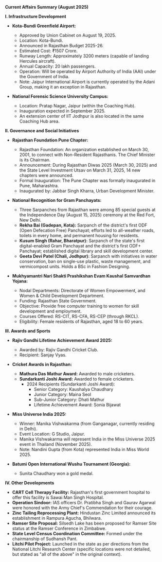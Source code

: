 **Current Affairs Summary (August 2025)**

**I. Infrastructure Development**

*   **Kota-Bundi Greenfield Airport:**
    *   Approved by Union Cabinet on August 19, 2025.
    *   Location: Kota-Bundi.
    *   Announced in Rajasthan Budget 2025-26.
    *   Estimated Cost: ₹1507 Crore.
    *   Runway Length: Approximately 3200 meters (capable of landing Hercules aircraft).
    *   Annual Capacity: 20 lakh passengers.
    *   Operation: Will be operated by Airport Authority of India (AAI) under the Government of India.
    *   Note: Jaipur International Airport is currently operated by the Adani Group, making it an exception in Rajasthan.

*   **National Forensic Science University Campus:**
    *   Location: Pratap Nagar, Jaipur (within the Coaching Hub).
    *   Inauguration expected in September 2025.
    *   An extension center of IIT Jodhpur is also located in the same Coaching Hub area.

**II. Governance and Social Initiatives**

*   **Rajasthan Foundation Pune Chapter:**
    *   Rajasthan Foundation: An organization established on March 30, 2001, to connect with Non-Resident Rajasthanis. The Chief Minister is its Chairman.
    *   Announcement: During Rajasthan Diwas 2025 (March 30, 2025) and the State Level Investment Utsav on March 31, 2025, 14 new chapters were announced.
    *   Formal Inauguration: The Pune Chapter was formally inaugurated in Pune, Maharashtra.
    *   Inaugurated by: Jabbar Singh Kharra, Urban Development Minister.

*   **National Recognition for Gram Panchayats:**
    *   Three Sarpanches from Rajasthan were among 85 special guests at the Independence Day (August 15, 2025) ceremony at the Red Fort, New Delhi.
    *   **Rekha Bai (Gadepan, Kota):** Sarpanch of the district's first ODF (Open Defecation Free) Panchayat; efforts led to all-weather roads, toilets in every home, and permanent housing for residents.
    *   **Kusum Singh (Rahar, Bharatpur):** Sarpanch of the state's first digital-enabled Gram Panchayat and the district's first ODF+ Panchayat; established digital library and skill development center.
    *   **Geeta Devi Patel (Chali, Jodhpur):** Sarpanch with initiatives in water conservation, ban on single-use plastic, waste management, and vermicompost units. Holds a BSc in Fashion Designing.

*   **Mukhyamantri Nari Shakti Prashikshan Evam Kaushal Samvardhan Yojana:**
    *   Nodal Departments: Directorate of Women Empowerment, and Women & Child Development Department.
    *   Funding: Rajasthan State Government.
    *   Objective: Provide free computer training to women for skill development and employment.
    *   Courses Offered: RS-CIT, RS-CFA, RS-CEP (through RKCL).
    *   Eligibility: Female residents of Rajasthan, aged 18 to 60 years.

**III. Awards and Sports**

*   **Rajiv Gandhi Lifetime Achievement Award 2025:**
    *   Awarded by: Rajiv Gandhi Cricket Club.
    *   Recipient: Sanjay Vyas.

*   **Cricket Awards in Rajasthan:**
    *   **Mathura Das Mathur Award:** Awarded to male cricketers.
    *   **Sundarkanti Joshi Award:** Awarded to female cricketers.
        *   2024 Recipients (Sundarkanti Joshi Award):
            *   Senior Category: Kaushalya Chaudhary
            *   Junior Category: Maina Seol
            *   Sub-Junior Category: Dhati Mathur
            *   Lifetime Achievement Award: Sonia Bijawat

*   **Miss Universe India 2025:**
    *   Winner: Manika Vishwakarma (from Ganganagar, currently residing in Delhi).
    *   Event Location: G Studio, Jaipur.
    *   Manika Vishwakarma will represent India in the Miss Universe 2025 event in Thailand (November 2025).
    *   Note: Nandini Gupta (from Kota) represented India in Miss World 2025.

*   **Batumi Open International Wushu Tournament (Georgia):**
    *   Sunita Chaudhary won a gold medal.

**IV. Other Developments**

*   **CART Cell Therapy Facility:** Rajasthan's first government hospital to offer this facility is Sawai Man Singh Hospital.
*   **Operation Sindoor:** IAS officers Dr. Pratibha Singh and Gaurav Agarwal were honored with the Army Chief's Commendation for their courage.
*   **Zinc Tailing Reprocessing Plant:** Hindustan Zinc Limited announced its establishment in Rampura Agucha, Bhilwara.
*   **Ramser Site Proposal:** Silsedh Lake has been proposed for Ramser Site status at the Ramser Conference in Zimbabwe.
*   **State Level Census Coordination Committee:** Formed under the chairmanship of Sudhansh Pant.
*   **Litchi Pilot Project:** Launched in the state as per directions from the National Litchi Research Center (specific locations were not detailed, but stated as "all of the above" in the original context).